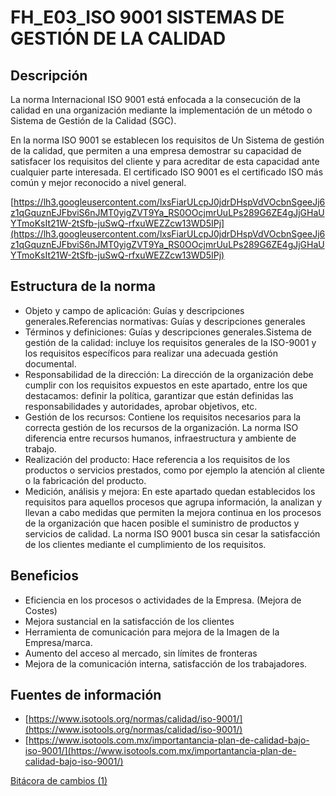 # FH_E03_ISO 9001 SISTEMAS DE GESTIÓN DE LA CALIDAD

## Descripción

La norma Internacional ISO 9001 está enfocada a la consecución de la calidad en una organización mediante la implementación de un método o Sistema de Gestión de la Calidad (SGC).

En la norma ISO 9001 se establecen los requisitos de Un Sistema de gestión de la calidad, que permiten a una empresa demostrar su capacidad de satisfacer los requisitos del cliente y para acreditar de esta capacidad ante cualquier parte interesada. El certificado ISO 9001 es el certificado ISO más común y mejor reconocido a nivel general.

[https://lh3.googleusercontent.com/lxsFiarULcpJ0jdrDHspVdVOcbnSgeeJj6z1qGquznEJFbviS6nJMT0yigZVT9Ya_RS0OOcjmrUuLPs289G6ZE4gJjGHaUYTmoKsIt21W-2tSfb-juSwQ-rfxuWEZZcw13WD5IPj](https://lh3.googleusercontent.com/lxsFiarULcpJ0jdrDHspVdVOcbnSgeeJj6z1qGquznEJFbviS6nJMT0yigZVT9Ya_RS0OOcjmrUuLPs289G6ZE4gJjGHaUYTmoKsIt21W-2tSfb-juSwQ-rfxuWEZZcw13WD5IPj)

## Estructura de la norma

- Objeto y campo de aplicación: Guías y descripciones generales.Referencias normativas: Guías y descripciones generales
- Términos y definiciones: Guías y descripciones generales.Sistema de gestión de la calidad: incluye los requisitos generales de la ISO-9001 y los requisitos específicos para realizar una adecuada gestión documental.
- Responsabilidad de la dirección: La dirección de la organización debe cumplir con los requisitos expuestos en este apartado, entre los que destacamos: definir la política, garantizar que están definidas las responsabilidades y autoridades, aprobar objetivos, etc.
- Gestión de los recursos: Contiene los requisitos necesarios para la correcta gestión de los recursos de la organización. La norma ISO diferencia entre recursos humanos, infraestructura y ambiente de trabajo.
- Realización del producto: Hace referencia a los requisitos de los productos o servicios prestados, como por ejemplo la atención al cliente o la fabricación del producto.
- Medición, análisis y mejora: En este apartado quedan establecidos los requisitos para aquellos procesos que agrupa información, la analizan y llevan a cabo medidas que permiten la mejora continua en los procesos de la organización que hacen posible el suministro de productos y servicios de calidad. La norma ISO 9001 busca sin cesar la satisfacción de los clientes mediante el cumplimiento de los requisitos.

## Beneficios

- Eficiencia en los procesos o actividades de la Empresa. (Mejora de Costes)
- Mejora sustancial en la satisfacción de los clientes
- Herramienta de comunicación para mejora de la Imagen de la Empresa/marca.
- Aumento del acceso al mercado, sin límites de fronteras
- Mejora de la comunicación interna, satisfacción de los trabajadores.

## Fuentes de información

- [https://www.isotools.org/normas/calidad/iso-9001/](https://www.isotools.org/normas/calidad/iso-9001/)
- [https://www.isotools.com.mx/importantancia-plan-de-calidad-bajo-iso-9001/](https://www.isotools.com.mx/importantancia-plan-de-calidad-bajo-iso-9001/)

[Bitácora de cambios (1)](FH_E03_ISO%209001%20SISTEMAS%20DE%20GESTIO%CC%81N%20DE%20LA%20CALIDAD%204e476dd3fd20414c9a81c58df7ea4d4e/Bita%CC%81cora%20de%20cambios%20(1)%2089e3b92c654241178a2ba8c1bd4abd02.csv)